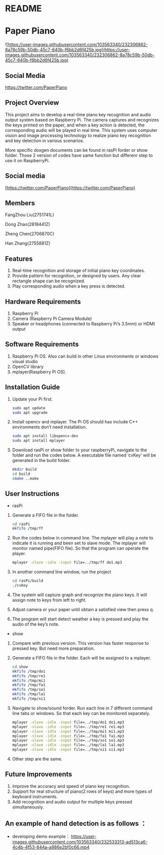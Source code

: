 # README

# Paper Piano

![https://user-images.githubusercontent.com/103563340/232306862-8a78c59b-50db-45c7-840b-f6bb2d6f425b.jpg](https://user-images.githubusercontent.com/103563340/232306862-8a78c59b-50db-45c7-840b-f6bb2d6f425b.jpg)

## Social Media

https://twitter.com/PaperPiano

## Project Overview

This project aims to develop a real-time piano key recognition and audio output system based on Raspberry Pi. The camera captures and recognizes the keys printed on the paper, and when a key action is detected, the corresponding audio will be played in real time. This system uses computer vision and image processing technology to realize piano key recognition and key detection in various scenarios.

More specific doxgen documents can be found in rasPi forder or show folder. Those 2 version of codes have same function but differenr step to use it on RaspberryPi.

## Social media

[https://twitter.com/PaperPiano](https://twitter.com/PaperPiano)

## Members

FangZhou Liu(2751741L)

Dong Zhao(2818441Z)

Zheng Chen(2706870C)

Han Zhang(2755881Z)

## Features

1. Real-time recognition and storage of initial piano key coordinates.
2. Provide pattern for recognition, or designed by users. Any clear rectangle shape can be recognized.
3. Play corresponding audio when a key press is detected.

## Hardware Requirements

1. Raspberry Pi
2. Camera (Raspberry Pi Camera Module)
3. Speaker or headphones (connected to Raspberry Pi’s 3.5mm) or HDMI output

## Software Requirements

1. Raspberry Pi OS. Also can build in other Linux environments or windows visual studio
2. OpenCV library
3. mplayer(Raspberry Pi OS).

## Installation Guide

1. Update your Pi first.
    
    ```bash
    sudo apt update
    sudo apt upgrade
    ```
    
2. Install opencv and mplayer. The Pi OS should has include C++ environments don’t need installation.
    
    ```bash
    sudo apt install libopencv-dev
    sudo apt install mplayer
    ```
    
3. Download rasPi or show folder to your raspberryPi, navigate to the folder and run the codes below. A executable file named ‘cvKey’ will be generated in the build folder.
    
    ```bash
    mkdir build
    cd build
    cmake ..make
    ```
    

## User Instructions

- rasPi
1. Generate a FIFO file in the folder.
    
    ```bash
    cd rasPi
    mkfifo /tmp/ff
    ```
    
2. Run the codes below in command line. The mplayer will play a note to indicate it is running and been set to slave mode. The mplayer will monitor named pipe(FIFO file). So that the program can operate the player.
    
    ```bash
    mplayer -slave -idle -input file=../tmp/ff do1.mp3
    ```
    
3. In another command line window, run the project
    
    ```bash
    cd rasPi/build
    ./cvKey
    ```
    
4. The system will capture graph and recognize the piano keys. It will assign note to keys from left to right.
5. Adjust camera or your paper until obtain a satisfied view then press q.
6. The program will start detect weather a key is pressed and play the audio of the key’s note.

- show
1. Compare with previous version. This version has faster response to pressed key. But need more preparation.
2. Generate a FIFO file in the folder. Each will be assigned to a mplayer.
    
    ```bash
    cd show
    mkfifo /tmp/do1
    mkfifo /tmp/re1
    mkfifo /tmp/mi1
    mkfifo /tmp/fa1
    mkfifo /tmp/so1
    mkfifo /tmp/la1
    mkfifo /tmp/xi1
    ```
    
3. Navigate to show/sound forder. Run each line in 7 different command line tabs or windows. So that each key can be monitored separately.
    
    ```bash
    mplayer -slave -idle -input file=../tmp/do1 do1.mp3
    mplayer -slave -idle -input file=../tmp/re1 re1.mp3
    mplayer -slave -idle -input file=../tmp/mi1 mi1.mp3
    mplayer -slave -idle -input file=../tmp/fa1 fa1.mp3
    mplayer -slave -idle -input file=../tmp/so1 so1.mp3
    mplayer -slave -idle -input file=../tmp/la1 la1.mp3
    mplayer -slave -idle -input file=../tmp/xi1 xi1.mp3
    ```
    
4. Other step are the same.

## Future Improvements

1. Improve the accuracy and speed of piano key recognition.
2. Support for real structure of piano(2 rows of keys) and more types of keyboard instruments.
3. Add recognition and audio output for multiple keys pressed simultaneously.

## An example of hand detection is as follows ：

- developing demo example： https://user-images.githubusercontent.com/103563340/232533313-ad513ca6-4c4b-4f53-844a-a986e2bf0c66.mp4
